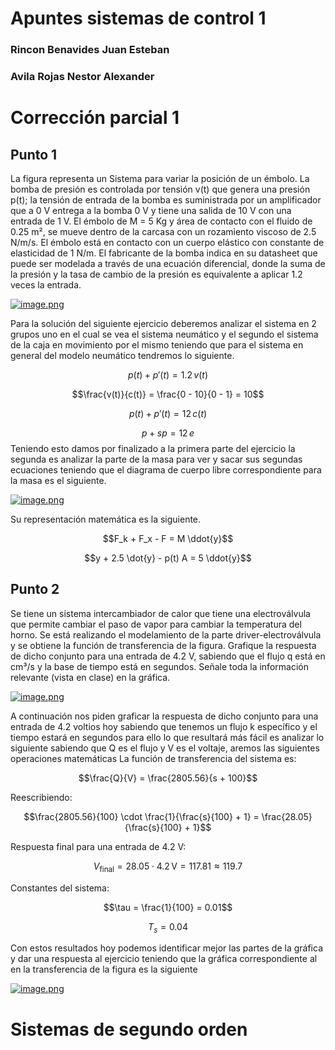 # Apuntes sistemas de control 1 
### Rincon Benavides Juan Esteban 
### Avila Rojas Nestor Alexander 
# Corrección parcial 1 
## Punto 1
La figura representa un Sistema para variar la posición de un émbolo. La bomba de presión es controlada por tensión v(t) que genera una presión p(t); la tensión de entrada de la bomba es suministrada por un amplificador que a 0 V entrega a la bomba 0 V y tiene una salida de 10 V con una entrada de 1 V. El émbolo de M = 5 Kg y área de contacto con el fluido de 0.25 m², se mueve dentro de la carcasa con un rozamiento viscoso de 2.5 N/m/s. El émbolo está en contacto con un cuerpo elástico con constante de elasticidad de 1 N/m. El fabricante de la bomba indica en su datasheet que puede ser modelada a través de una ecuación diferencial, donde la suma de la presión y la tasa de cambio de la presión es equivalente a aplicar 1.2 veces la entrada.

[![image.png](https://i.postimg.cc/cCp5bkt4/image.png)](https://postimg.cc/LgVTqTVr)

Para la solución del siguiente ejercicio deberemos analizar el sistema en 2 grupos uno en el cual se vea el sistema neumático y el segundo el sistema de la caja en movimiento por el mismo teniendo que para el sistema en general del modelo neumático tendremos lo siguiente.

$$p(t) + p'(t) = 1.2 \, v(t)$$

$$\frac{v(t)}{c(t)} = \frac{0 - 10}{0 - 1} = 10$$

$$p(t) + p'(t) = 12 \, c(t)$$

$$p + s p = 12 \, e$$
Teniendo esto damos por finalizado a la primera parte del ejercicio la segunda es analizar la parte de la masa para ver y sacar sus segundas ecuaciones teniendo que el diagrama de cuerpo libre correspondiente para la masa es el siguiente.

[![image.png](https://i.postimg.cc/15KjHB5P/image.png)](https://postimg.cc/xcc5jKzF)

Su representación matemática es la siguiente.

$$F_k + F_x - F = M \ddot{y}$$

$$y + 2.5 \dot{y} - p(t) A = 5 \ddot{y}$$

## Punto 2
Se tiene un sistema intercambiador de calor que tiene una electroválvula que permite cambiar el paso de vapor para cambiar la temperatura del horno. Se está realizando el modelamiento de la parte driver-electroválvula y se obtiene la función de transferencia de la figura. Grafique la respuesta de dicho conjunto para una entrada de 4.2 V, sabiendo que el flujo q está en cm³/s y la base de tiempo está en segundos. Señale toda la información relevante (vista en clase) en la gráfica.

[![image.png](https://i.postimg.cc/gjsHvMyT/image.png)](https://postimg.cc/MfcBwmF7)

A continuación nos piden graficar la respuesta de dicho conjunto para una entrada de 4.2 voltios hoy sabiendo que tenemos un flujo k específico y el tiempo estará en segundos para ello lo que resultará más fácil es analizar lo siguiente sabiendo que Q es el flujo y V es el voltaje, aremos las siguientes operaciones matemáticas
La función de transferencia del sistema es:

$$\frac{Q}{V} = \frac{2805.56}{s + 100}$$

Reescribiendo:

$$\frac{2805.56}{100} \cdot \frac{1}{\frac{s}{100} + 1} = \frac{28.05}{\frac{s}{100} + 1}$$

Respuesta final para una entrada de 4.2 V:

$$V_{\text{final}} = 28.05 \cdot 4.2 \, \text{V} = 117.81 \approx 119.7$$

Constantes del sistema:

$$\tau = \frac{1}{100} = 0.01$$

$$T_s = 0.04$$

Con estos resultados hoy podemos identificar mejor las partes de la gráfica y dar una respuesta al ejercicio teniendo que la gráfica correspondiente al en la transferencia de la figura es la siguiente

[![image.png](https://i.postimg.cc/2j0W7BRM/image.png)](https://postimg.cc/LhZhH5s3)

# Sistemas de segundo orden 
